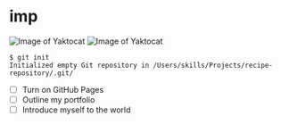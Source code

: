 # imp
![Image of Yaktocat](https://octodex.github.com/images/yaktocat.png)
![Image of Yaktocat](https://picx.zhimg.com/v2-6ca9e1a5c977ad26a53fcc11a7ba9f57_720w.jpg?source=172ae18b)
```
$ git init
Initialized empty Git repository in /Users/skills/Projects/recipe-repository/.git/
```
- [ ] Turn on GitHub Pages
- [ ] Outline my portfolio
- [ ] Introduce myself to the world
